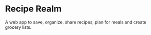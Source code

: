# Recipe Realm

A web app to save, organize, share recipes, plan for meals and create grocery lists.
